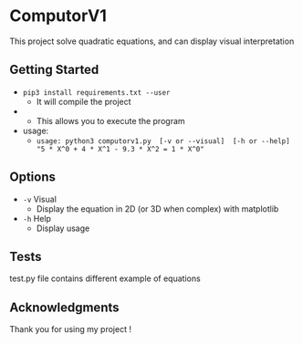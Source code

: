 # ComputorV1

This project solve quadratic equations, and can display visual interpretation

## Getting Started

* ```pip3 install requirements.txt --user```
  * It will compile the project
*
  * This allows you to execute the program
* usage:
  * ```usage: python3 computorv1.py  [-v or --visual]  [-h or --help] "5 * X^0 + 4 * X^1 - 9.3 * X^2 = 1 * X^0"```

## Options

* ```-v```  Visual
  * Display the equation in 2D (or 3D when complex) with matplotlib
* ```-h```  Help
  * Display usage

## Tests

test.py file contains different example of equations

## Acknowledgments

Thank you for using my project !
